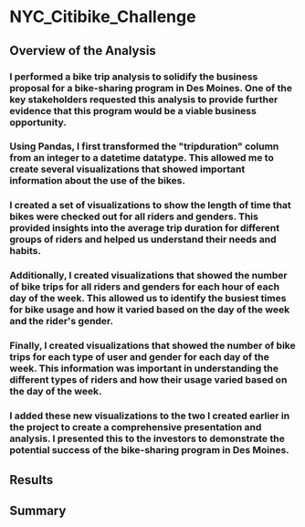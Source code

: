 # NYC_Citibike_Challenge

## Overview of the Analysis

### I performed a bike trip analysis to solidify the business proposal for a bike-sharing program in Des Moines. One of the key stakeholders requested this analysis to provide further evidence that this program would be a viable business opportunity.

### Using Pandas, I first transformed the "tripduration" column from an integer to a datetime datatype. This allowed me to create several visualizations that showed important information about the use of the bikes.

### I created a set of visualizations to show the length of time that bikes were checked out for all riders and genders. This provided insights into the average trip duration for different groups of riders and helped us understand their needs and habits.

### Additionally, I created visualizations that showed the number of bike trips for all riders and genders for each hour of each day of the week. This allowed us to identify the busiest times for bike usage and how it varied based on the day of the week and the rider's gender.

### Finally, I created visualizations that showed the number of bike trips for each type of user and gender for each day of the week. This information was important in understanding the different types of riders and how their usage varied based on the day of the week.

### I added these new visualizations to the two I created earlier in the project to create a comprehensive presentation and analysis. I presented this to the investors to demonstrate the potential success of the bike-sharing program in Des Moines.

## Results

### 

#### 

## Summary
